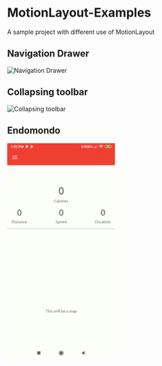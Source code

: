 # MotionLayout-Examples
A sample project with different use of MotionLayout

## Navigation Drawer
<img src="https://github.com/supto09/MotionLayout-Examples/blob/master/app/ss/drawer_ss.gif" alt="Navigation Drawer" width="250"/>

## Collapsing toolbar
<img src="https://github.com/supto09/MotionLayout-Examples/blob/master/app/ss/collapsing_toolbar.gif" alt="Collapsing toolbar" width="250"/>

## Endomondo
<img src="https://github.com/supto09/MotionLayout-Examples/blob/master/app/ss/endomondo_design.gif" alt="Endomondo" width="250"/>
